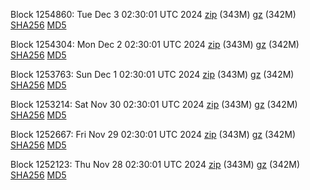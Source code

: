Block 1254860: Tue Dec  3 02:30:01 UTC 2024 [zip](https://files.01coin.io/mainnet/2024-12-03/bootstrap.dat.zip) (343M) [gz](https://files.01coin.io/mainnet/2024-12-03/bootstrap.dat.tar.gz) (342M) [SHA256](https://files.01coin.io/mainnet/2024-12-03/sha256.txt) [MD5](https://files.01coin.io/mainnet/2024-12-03/md5.txt)

Block 1254304: Mon Dec  2 02:30:01 UTC 2024 [zip](https://files.01coin.io/mainnet/2024-12-02/bootstrap.dat.zip) (343M) [gz](https://files.01coin.io/mainnet/2024-12-02/bootstrap.dat.tar.gz) (342M) [SHA256](https://files.01coin.io/mainnet/2024-12-02/sha256.txt) [MD5](https://files.01coin.io/mainnet/2024-12-02/md5.txt)

Block 1253763: Sun Dec  1 02:30:01 UTC 2024 [zip](https://files.01coin.io/mainnet/2024-12-01/bootstrap.dat.zip) (343M) [gz](https://files.01coin.io/mainnet/2024-12-01/bootstrap.dat.tar.gz) (342M) [SHA256](https://files.01coin.io/mainnet/2024-12-01/sha256.txt) [MD5](https://files.01coin.io/mainnet/2024-12-01/md5.txt)

Block 1253214: Sat Nov 30 02:30:01 UTC 2024 [zip](https://files.01coin.io/mainnet/2024-11-30/bootstrap.dat.zip) (343M) [gz](https://files.01coin.io/mainnet/2024-11-30/bootstrap.dat.tar.gz) (342M) [SHA256](https://files.01coin.io/mainnet/2024-11-30/sha256.txt) [MD5](https://files.01coin.io/mainnet/2024-11-30/md5.txt)

Block 1252667: Fri Nov 29 02:30:01 UTC 2024 [zip](https://files.01coin.io/mainnet/2024-11-29/bootstrap.dat.zip) (343M) [gz](https://files.01coin.io/mainnet/2024-11-29/bootstrap.dat.tar.gz) (342M) [SHA256](https://files.01coin.io/mainnet/2024-11-29/sha256.txt) [MD5](https://files.01coin.io/mainnet/2024-11-29/md5.txt)

Block 1252123: Thu Nov 28 02:30:01 UTC 2024 [zip](https://files.01coin.io/mainnet/2024-11-28/bootstrap.dat.zip) (343M) [gz](https://files.01coin.io/mainnet/2024-11-28/bootstrap.dat.tar.gz) (342M) [SHA256](https://files.01coin.io/mainnet/2024-11-28/sha256.txt) [MD5](https://files.01coin.io/mainnet/2024-11-28/md5.txt)
